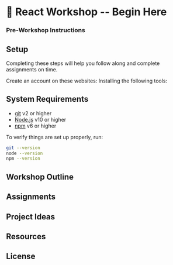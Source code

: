 # 🔰 React Workshop -- Begin Here

### Pre-Workshop Instructions

## Setup

Completing these steps will help you follow along and complete assignments on time.

Create an account on these websites:
Installing the following tools:

## System Requirements

- [git](https://git-scm.com/) v2 or higher
- [Node.js](https://nodejs.org/en/) v10 or higher
- [npm](https://docs.npmjs.com/downloading-and-installing-node-js-and-npm) v6 or higher

To verify things are set up properly, run:

```sh
git --version
node --version
npm --version
```

## Workshop Outline

## Assignments

## Project Ideas

## Resources

## License
